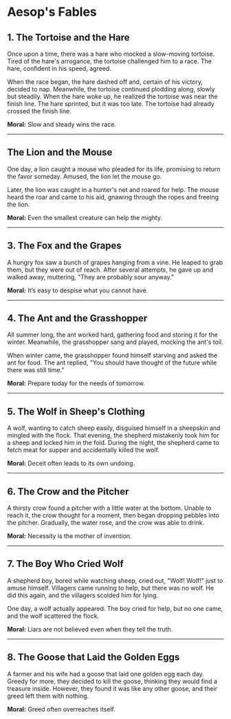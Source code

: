 # Aesop's Fables

## 1. The Tortoise and the Hare

Once upon a time, there was a hare who mocked a slow-moving tortoise. Tired of the hare's arrogance, the tortoise challenged him to a race. The hare, confident in his speed, agreed. 

When the race began, the hare dashed off and, certain of his victory, decided to nap. Meanwhile, the tortoise continued plodding along, slowly but steadily. When the hare woke up, he realized the tortoise was near the finish line. The hare sprinted, but it was too late. The tortoise had already crossed the finish line.

**Moral:** Slow and steady wins the race.

---

## The Lion and the Mouse

One day, a lion caught a mouse who pleaded for its life, promising to return the favor someday. Amused, the lion let the mouse go. 

Later, the lion was caught in a hunter's net and roared for help. The mouse heard the roar and came to his aid, gnawing through the ropes and freeing the lion.

**Moral:** Even the smallest creature can help the mighty.

---

## 3. The Fox and the Grapes

A hungry fox saw a bunch of grapes hanging from a vine. He leaped to grab them, but they were out of reach. After several attempts, he gave up and walked away, muttering, "They are probably sour anyway."

**Moral:** It’s easy to despise what you cannot have.

---

## 4. The Ant and the Grasshopper

All summer long, the ant worked hard, gathering food and storing it for the winter. Meanwhile, the grasshopper sang and played, mocking the ant's toil. 

When winter came, the grasshopper found himself starving and asked the ant for food. The ant replied, "You should have thought of the future while there was still time."

**Moral:** Prepare today for the needs of tomorrow.

---

## 5. The Wolf in Sheep's Clothing

A wolf, wanting to catch sheep easily, disguised himself in a sheepskin and mingled with the flock. That evening, the shepherd mistakenly took him for a sheep and locked him in the fold. During the night, the shepherd came to fetch meat for supper and accidentally killed the wolf.

**Moral:** Deceit often leads to its own undoing.

---

## 6. The Crow and the Pitcher

A thirsty crow found a pitcher with a little water at the bottom. Unable to reach it, the crow thought for a moment, then began dropping pebbles into the pitcher. Gradually, the water rose, and the crow was able to drink.

**Moral:** Necessity is the mother of invention.

---

## 7. The Boy Who Cried Wolf

A shepherd boy, bored while watching sheep, cried out, "Wolf! Wolf!" just to amuse himself. Villagers came running to help, but there was no wolf. He did this again, and the villagers scolded him for lying.

One day, a wolf actually appeared. The boy cried for help, but no one came, and the wolf scattered the flock.

**Moral:** Liars are not believed even when they tell the truth.

---

## 8. The Goose that Laid the Golden Eggs

A farmer and his wife had a goose that laid one golden egg each day. Greedy for more, they decided to kill the goose, thinking they would find a treasure inside. However, they found it was like any other goose, and their greed left them with nothing.

**Moral:** Greed often overreaches itself.
